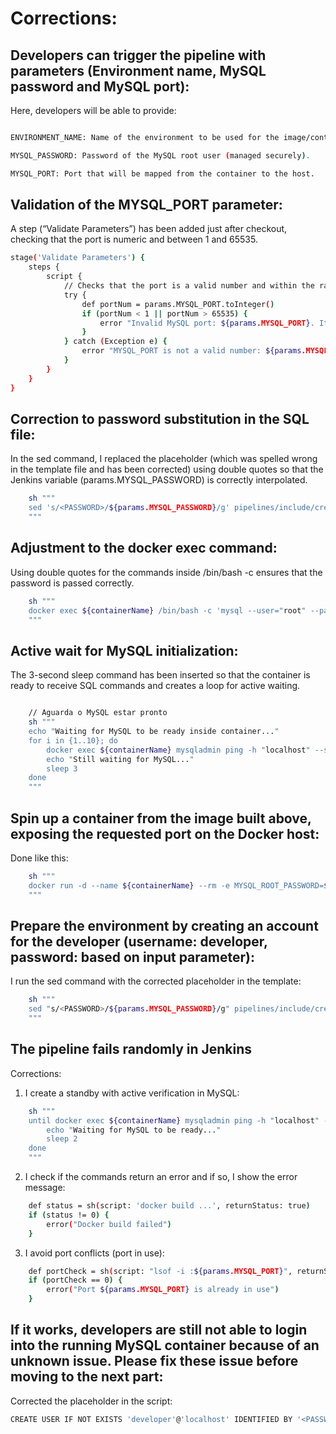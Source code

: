 # Corrections:


## Developers can trigger the pipeline with parameters (Environment name, MySQL password and MySQL port):

Here, developers will be able to provide:

``` bash

ENVIRONMENT_NAME: Name of the environment to be used for the image/container.

MYSQL_PASSWORD: Password of the MySQL root user (managed securely).

MYSQL_PORT: Port that will be mapped from the container to the host.
```

## Validation of the MYSQL_PORT parameter:

A step (“Validate Parameters”) has been added just after checkout, checking that the port is numeric and between 1 and 65535.

``` bash
stage('Validate Parameters') {
    steps {
        script {
            // Checks that the port is a valid number and within the range
            try {
                def portNum = params.MYSQL_PORT.toInteger()
                if (portNum < 1 || portNum > 65535) {
                    error "Invalid MySQL port: ${params.MYSQL_PORT}. It must be between 1 and 65535."
                }
            } catch (Exception e) {
                error "MYSQL_PORT is not a valid number: ${params.MYSQL_PORT}"
            }
        }
    }
}
```

## Correction to password substitution in the SQL file:

In the sed command, I replaced the placeholder <PASSWORD> (which was spelled wrong in the template file and has been corrected) using double quotes so that the Jenkins variable (params.MYSQL_PASSWORD) is correctly interpolated.

``` bash
    sh """
    sed 's/<PASSWORD>/${params.MYSQL_PASSWORD}/g' pipelines/include/create_developer.template > pipelines/include/create_developer.sql
    """
```

## Adjustment to the docker exec command:

Using double quotes for the commands inside /bin/bash -c ensures that the password is passed correctly.

``` bash
    sh """
    docker exec ${containerName} /bin/bash -c 'mysql --user="root" --password="$params.MYSQL_PASSWORD" < /scripts/create_developer.sql'
    """
```

## Active wait for MySQL initialization:

The 3-second sleep command has been inserted so that the container is ready to receive SQL commands and 
creates a loop for active waiting.

``` bash

    // Aguarda o MySQL estar pronto
    sh """
    echo "Waiting for MySQL to be ready inside container..."
    for i in {1..10}; do
        docker exec ${containerName} mysqladmin ping -h "localhost" --silent && break
        echo "Still waiting for MySQL..."
        sleep 3
    done
    """

```

## Spin up a container from the image built above, exposing the requested port on the Docker host:

Done like this:

``` bash
    sh """
    docker run -d --name ${containerName} --rm -e MYSQL_ROOT_PASSWORD=${params.MYSQL_PASSWORD} -p ${params.MYSQL_PORT}:3306 ${params.ENVIRONMENT_NAME}:latest
    """
```

## Prepare the environment by creating an account for the developer (username: developer, password: based on input parameter):

I run the sed command with the corrected placeholder in the template:

``` bash
    sh """
    sed "s/<PASSWORD>/${params.MYSQL_PASSWORD}/g" pipelines/include/create_developer.template > pipelines/include/create_developer.sql
    """
```

## The pipeline fails randomly in Jenkins

Corrections:

1) I create a standby with active verification in MySQL:

``` bash
    sh """
    until docker exec ${containerName} mysqladmin ping -h "localhost" --silent; do
        echo "Waiting for MySQL to be ready..."
        sleep 2
    done
    """
```

2) I check if the commands return an error and if so, I show the error message:

``` bash
    def status = sh(script: 'docker build ...', returnStatus: true)
    if (status != 0) {
        error("Docker build failed")
    }
```

3) I avoid port conflicts (port in use):

``` bash
    def portCheck = sh(script: "lsof -i :${params.MYSQL_PORT}", returnStatus: true)
    if (portCheck == 0) {
        error("Port ${params.MYSQL_PORT} is already in use")
    }
```

## If it works, developers are still not able to login into the running MySQL container because of an unknown issue. Please fix these issue before moving to the next part:

Corrected the placeholder in the script:

``` bash
CREATE USER IF NOT EXISTS 'developer'@'localhost' IDENTIFIED BY '<PASSWORD>';
```